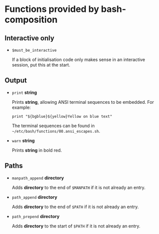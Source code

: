 Functions provided by bash-composition
======================================

Interactive only
----------------

*   `$must_be_interactive`

    If a block of initialisation code only makes sense in an interactive
    session, put this at the start.


Output
------

*   `print` __string__

    Prints __string__, allowing ANSI terminal sequences to be embedded.
    For example:

        print "${bgblue}${yellow}Yellow on blue text"

    The terminal sequences can be found in 
    `~/etc/bash/functions/00.ansi_escapes.sh`.

*   `warn` __string__

    Prints __string__ in bold red.


Paths
-----

*   `manpath_append` __directory__
    
    Adds __directory__ to the end of `$MANPATH` if it is not already an entry.
    
*   `path_append` __directory__
    
    Adds __directory__ to the end of `$PATH` if it is not already an entry.
    
*   `path_prepend` __directory__
    
    Adds __directory__ to the start of `$PATH` if it is not already an entry.
